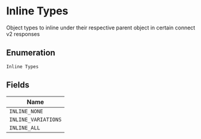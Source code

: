
# Inline Types

Object types to inline under their respective parent object in certain connect v2 responses

## Enumeration

`Inline Types`

## Fields

| Name |
|  --- |
| `INLINE_NONE` |
| `INLINE_VARIATIONS` |
| `INLINE_ALL` |


